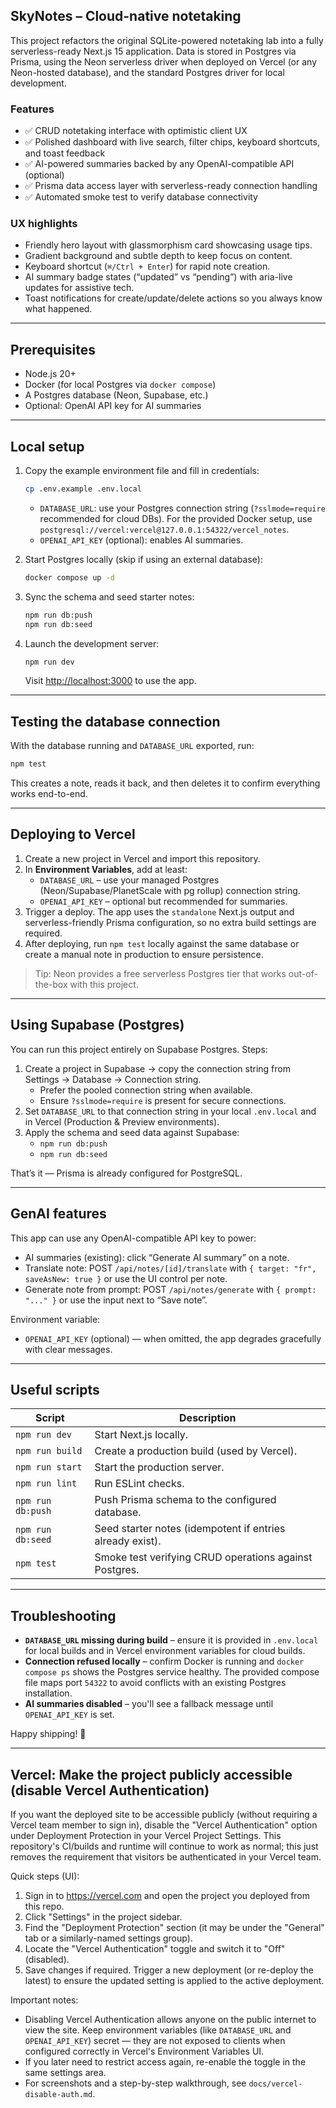 ## SkyNotes – Cloud-native notetaking

This project refactors the original SQLite-powered notetaking lab into a fully serverless-ready Next.js 15 application. Data is stored in Postgres via Prisma, using the Neon serverless driver when deployed on Vercel (or any Neon-hosted database), and the standard Postgres driver for local development.

### Features

- ✅ CRUD notetaking interface with optimistic client UX
- ✅ Polished dashboard with live search, filter chips, keyboard shortcuts, and toast feedback
- ✅ AI-powered summaries backed by any OpenAI-compatible API (optional)
- ✅ Prisma data access layer with serverless-ready connection handling
- ✅ Automated smoke test to verify database connectivity

### UX highlights

- Friendly hero layout with glassmorphism card showcasing usage tips.
- Gradient background and subtle depth to keep focus on content.
- Keyboard shortcut (`⌘/Ctrl + Enter`) for rapid note creation.
- AI summary badge states (“updated” vs “pending”) with aria-live updates for assistive tech.
- Toast notifications for create/update/delete actions so you always know what happened.

---

## Prerequisites

- Node.js 20+
- Docker (for local Postgres via `docker compose`)
- A Postgres database (Neon, Supabase, etc.)
- Optional: OpenAI API key for AI summaries

---

## Local setup

1. Copy the example environment file and fill in credentials:

	```bash
	cp .env.example .env.local
	```

	- `DATABASE_URL`: use your Postgres connection string (`?sslmode=require` recommended for cloud DBs). For the provided Docker setup, use `postgresql://vercel:vercel@127.0.0.1:54322/vercel_notes`.
	- `OPENAI_API_KEY` (optional): enables AI summaries.

2. Start Postgres locally (skip if using an external database):

	```bash
	docker compose up -d
	```

3. Sync the schema and seed starter notes:

	```bash
	npm run db:push
	npm run db:seed
	```

4. Launch the development server:

	```bash
	npm run dev
	```

	Visit [http://localhost:3000](http://localhost:3000) to use the app.

---

## Testing the database connection

With the database running and `DATABASE_URL` exported, run:

```bash
npm test
```

This creates a note, reads it back, and then deletes it to confirm everything works end-to-end.

---

## Deploying to Vercel

1. Create a new project in Vercel and import this repository.
2. In **Environment Variables**, add at least:
	- `DATABASE_URL` – use your managed Postgres (Neon/Supabase/PlanetScale with pg rollup) connection string.
	- `OPENAI_API_KEY` – optional but recommended for summaries.
3. Trigger a deploy. The app uses the `standalone` Next.js output and serverless-friendly Prisma configuration, so no extra build settings are required.
4. After deploying, run `npm test` locally against the same database or create a manual note in production to ensure persistence.

> Tip: Neon provides a free serverless Postgres tier that works out-of-the-box with this project.

---

## Using Supabase (Postgres)

You can run this project entirely on Supabase Postgres. Steps:

1. Create a project in Supabase → copy the connection string from Settings → Database → Connection string.
	- Prefer the pooled connection string when available.
	- Ensure `?sslmode=require` is present for secure connections.
2. Set `DATABASE_URL` to that connection string in your local `.env.local` and in Vercel (Production & Preview environments).
3. Apply the schema and seed data against Supabase:
	- `npm run db:push`
	- `npm run db:seed`

That’s it — Prisma is already configured for PostgreSQL.

---

## GenAI features

This app can use any OpenAI-compatible API key to power:

- AI summaries (existing): click “Generate AI summary” on a note.
- Translate note: POST `/api/notes/[id]/translate` with `{ target: "fr", saveAsNew: true }` or use the UI control per note.
- Generate note from prompt: POST `/api/notes/generate` with `{ prompt: "..." }` or use the input next to “Save note”.

Environment variable:

- `OPENAI_API_KEY` (optional) — when omitted, the app degrades gracefully with clear messages.

---

## Useful scripts

| Script           | Description                                              |
| ---------------- | -------------------------------------------------------- |
| `npm run dev`    | Start Next.js locally.                                   |
| `npm run build`  | Create a production build (used by Vercel).              |
| `npm run start`  | Start the production server.                             |
| `npm run lint`   | Run ESLint checks.                                       |
| `npm run db:push`| Push Prisma schema to the configured database.           |
| `npm run db:seed`| Seed starter notes (idempotent if entries already exist).|
| `npm test`       | Smoke test verifying CRUD operations against Postgres.   |

---

## Troubleshooting

- **`DATABASE_URL` missing during build** – ensure it is provided in `.env.local` for local builds and in Vercel environment variables for cloud builds.
- **Connection refused locally** – confirm Docker is running and `docker compose ps` shows the Postgres service healthy. The provided compose file maps port `54322` to avoid conflicts with an existing Postgres installation.
- **AI summaries disabled** – you'll see a fallback message until `OPENAI_API_KEY` is set.

Happy shipping! 🚀

---

## Vercel: Make the project publicly accessible (disable Vercel Authentication)

If you want the deployed site to be accessible publicly (without requiring a Vercel team member to sign in), disable the "Vercel Authentication" option under Deployment Protection in your Vercel Project Settings. This repository's CI/builds and runtime will continue to work as normal; this just removes the requirement that visitors be authenticated in your Vercel team.

Quick steps (UI):

1. Sign in to https://vercel.com and open the project you deployed from this repo.
2. Click "Settings" in the project sidebar.
3. Find the "Deployment Protection" section (it may be under the "General" tab or a similarly-named settings group).
4. Locate the "Vercel Authentication" toggle and switch it to "Off" (disabled).
5. Save changes if required. Trigger a new deployment (or re-deploy the latest) to ensure the updated setting is applied to the active deployment.

Important notes:

- Disabling Vercel Authentication allows anyone on the public internet to view the site. Keep environment variables (like `DATABASE_URL` and `OPENAI_API_KEY`) secret — they are not exposed to clients when configured correctly in Vercel's Environment Variables UI.
- If you later need to restrict access again, re-enable the toggle in the same settings area.
- For screenshots and a step-by-step walkthrough, see `docs/vercel-disable-auth.md`.
